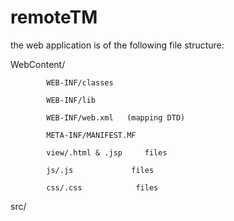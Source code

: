 # remoteTM

the web application is of the following file structure:
   
WebContent/ 
           
           
           
           
            WEB-INF/classes
            
            WEB-INF/lib
           
            WEB-INF/web.xml   (mapping DTD)
           
            META-INF/MANIFEST.MF
                     
            view/.html & .jsp     files
           
            js/.js             files
           
            css/.css            files
                      





src/
